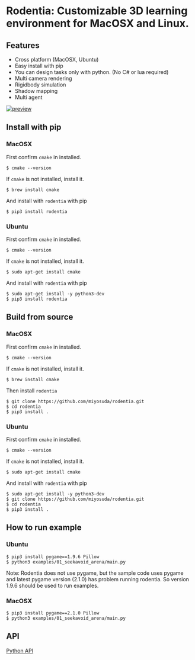 # Rodentia: Customizable 3D learning environment for MacOSX and Linux.

## Features

- Cross platform (MacOSX, Ubuntu)
- Easy install with pip
- You can design tasks only with python. (No C# or lua required)
- Multi camera rendering
- Rigidbody simulation
- Shadow mapping
- Multi agent

[![preview](./docs/image/preview.png)](https://youtu.be/6thMDZlAzkk)


## Install with pip

### MacOSX

First confirm `cmake` in installed.

    $ cmake --version

If `cmake` is not installed, install it.

    $ brew install cmake

And install with `rodentia` with pip

    $ pip3 install rodentia

### Ubuntu

First confirm `cmake` in installed.

    $ cmake --version

If `cmake` is not installed, install it.

    $ sudo apt-get install cmake


And install with `rodentia` with pip

    $ sudo apt-get install -y python3-dev
    $ pip3 install rodentia


## Build from source

### MacOSX

First confirm `cmake` in installed.

    $ cmake --version

If `cmake` is not installed, install it.

    $ brew install cmake

Then install `rodentia`

    $ git clone https://github.com/miyosuda/rodentia.git
    $ cd rodentia
    $ pip3 install .


### Ubuntu

First confirm `cmake` in installed.

    $ cmake --version

If `cmake` is not installed, install it.

    $ sudo apt-get install cmake


And install with `rodentia` with pip

    $ sudo apt-get install -y python3-dev
    $ git clone https://github.com/miyosuda/rodentia.git
    $ cd rodentia
    $ pip3 install .


## How to run example

### Ubuntu
    $ pip3 install pygame==1.9.6 Pillow
    $ python3 examples/01_seekavoid_arena/main.py

Note: Rodentia does not use pygame, but the sample code uses pygame and latest pygame version (2.1.0) has problem running rodentia. So version 1.9.6 should be used to run examples.


### MacOSX 
    $ pip3 install pygame==2.1.0 Pillow
    $ python3 examples/01_seekavoid_arena/main.py


## API

[Python API](https://miyosuda.github.io/rodentia/)

